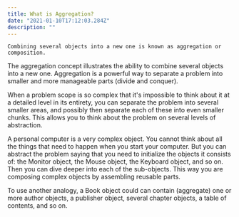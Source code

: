 ```yaml
---
title: What is Aggregation?
date: "2021-01-10T17:12:03.284Z"
description: ""
---
```


```
Combining several objects into a new one is known as aggregation or composition.

```

The aggregation concept illustrates the ability to combine several objects into a new one. Aggregation is a powerful way to separate a problem into smaller and more manageable parts (divide and conquer).

When a problem scope is so complex that it's impossible to think about it at a detailed level in its entirety, you can separate the problem into several smaller areas, and possibly then separate each of these into even smaller chunks. This allows you to think about the problem on several levels of abstraction.

A personal computer is a very complex object. You cannot think about all the things that need to happen when you start your computer. But you can abstract the problem saying that you need to initialize the objects it consists of: the Monitor object, the Mouse object, the Keyboard object, and so on. Then you can dive deeper into each of the sub-objects. This way you are composing complex objects by assembling reusable parts.

To use another analogy, a Book object could can contain (aggregate) one or more author objects, a publisher object, several chapter objects, a table of contents, and so on.
